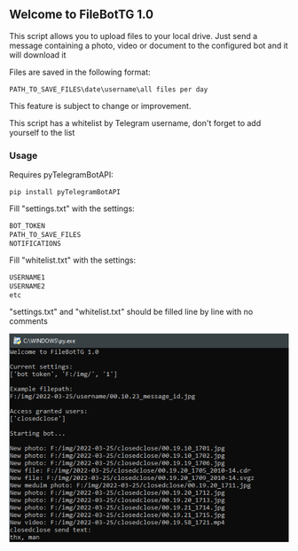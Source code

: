 ## Welcome to FileBotTG 1.0

This script allows you to upload files to your local drive. 
Just send a message containing a photo, video or document to the configured bot and it will download it 

Files are saved in the following format:
```
PATH_TO_SAVE_FILES\date\username\all files per day
```
This feature is subject to change or improvement. 


This script has a whitelist by Telegram username, don't forget to add yourself to the list 

### Usage

Requires pyTelegramBotAPI:
```
pip install pyTelegramBotAPI
```

Fill "settings.txt" with the settings:
```
BOT_TOKEN 
PATH_TO_SAVE_FILES
NOTIFICATIONS
```

Fill "whitelist.txt" with the settings:
```
USERNAME1
USERNAME2
etc
```
"settings.txt" and "whitelist.txt" should be filled line by line with no comments

![cover](/cover.png)
